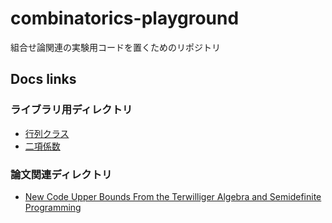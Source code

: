 # combinatorics-playground
組合せ論関連の実験用コードを置くためのリポジトリ

## Docs links
### ライブラリ用ディレクトリ
* [行列クラス](docs/lib/matrix.md)
* [二項係数](docs/lib/combination.md)

### 論文関連ディレクトリ
* [New Code Upper Bounds From the Terwilliger Algebra and Semidefinite Programming](docs/paper/schrijver.md)

